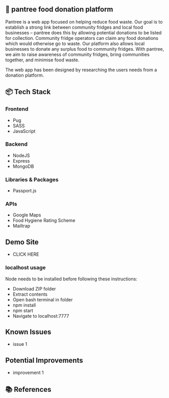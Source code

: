 ## 🍎 pantree food donation platform

Pantree is a web app focused on helping reduce food waste. Our goal is to establish a strong link between community fridges and local food businesses – pantree does this by allowing potential donations to be listed for collection. Community fridge operators can claim any food donations which would otherwise go to waste. Our platform also allows local businesses to donate any surplus food to community fridges. With pantree, we aim to raise awareness of community fridges, bring communities together, and minimise food waste.

The web app has been designed by researching the users needs from a donation platform.

## 📦 Tech Stack

### Frontend

- Pug
- SASS
- JavaScript

### Backend

- NodeJS
- Express
- MongoDB

### Libraries & Packages

- Passport.js

### APIs

- Google Maps
- Food Hygiene Rating Scheme
- Mailtrap

## Demo Site

- CLICK HERE

### localhost usage

Node needs to be installed before following these instructions:

- Download ZIP folder
- Extract contents
- Open bash terminal in folder
- npm install
- npm start
- Navigate to localhost:7777

## Known Issues

- issue 1

## Potential Improvements

- improvement 1

## 📚 References
